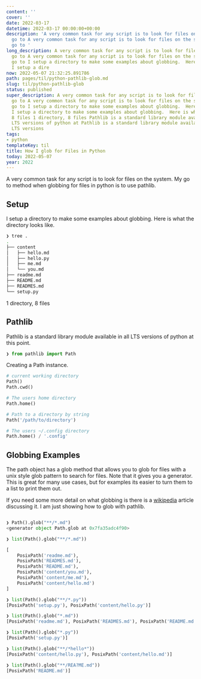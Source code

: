 ```yaml
---
content: ''
cover: ''
date: 2022-03-17
datetime: 2022-03-17 00:00:00+00:00
description: 'A very common task for any script is to look for files on the system.  My
  go to A very common task for any script is to look for files on the system.  My
  go to '
long_description: A very common task for any script is to look for files on the system.  My
  go to A very common task for any script is to look for files on the system.  My
  go to I setup a directory to make some examples about globbing.  Here is what the
  I setup a dire
now: 2022-05-07 21:32:25.891786
path: pages/til/python-pathlib-glob.md
slug: til/python-pathlib-glob
status: published
super_description: A very common task for any script is to look for files on the system.  My
  go to A very common task for any script is to look for files on the system.  My
  go to I setup a directory to make some examples about globbing.  Here is what the
  I setup a directory to make some examples about globbing.  Here is what the 1 directory,
  8 files 1 directory, 8 files Pathlib is a standard library module available in all
  LTS versions of python at Pathlib is a standard library module available in all
  LTS versions
tags:
- python
templateKey: til
title: How I glob for Files in Python
today: 2022-05-07
year: 2022
---
```


A very common task for any script is to look for files on the system.  My go to
method when globbing for files in python is to use pathlib.

## Setup

I setup a directory to make some examples about globbing.  Here is what the
directory looks like.

``` bash
❯ tree .
.
├── content
│   ├── hello.md
│   ├── hello.py
│   ├── me.md
│   └── you.md
├── readme.md
├── README.md
├── READMES.md
└── setup.py
```

1 directory, 8 files
## Pathlib

Pathlib is a standard library module available in all LTS versions of python at
this point.

``` python
❯ from pathlib import Path
```

Creating a Path instance.

``` python
# current working directory
Path()
Path.cwd()

# The users home directory
Path.home()

# Path to a directory by string
Path('/path/to/directory')

# The users ~/.config directory
Path.home() / '.config'
```

## Globbing Examples

The path object has a glob method that allows you to glob for files with a unix
style glob pattern to search for files.  Note that it gives you a generator.
This is great for many use cases, but for examples its easier to turn them to a
list to print them out.

If you need some more detail on what globbing is there is a
[wikipedia](https://en.wikipedia.org/wiki/Glob_(programming)) article
discussing it.  I am just showing how to glob with pathlib.

``` python

❯ Path().glob("**/*.md")
<generator object Path.glob at 0x7fa35adc4f90>

❯ list(Path().glob("**/*.md"))

[
    PosixPath('readme.md'),
    PosixPath('READMES.md'),
    PosixPath('README.md'),
    PosixPath('content/you.md'),
    PosixPath('content/me.md'),
    PosixPath('content/hello.md')
]

❯ list(Path().glob("**/*.py"))
[PosixPath('setup.py'), PosixPath('content/hello.py')]

❯ list(Path().glob("*.md"))
[PosixPath('readme.md'), PosixPath('READMES.md'), PosixPath('README.md')]

❯ list(Path().glob("*.py"))
[PosixPath('setup.py')]

❯ list(Path().glob("**/*hello*"))
[PosixPath('content/hello.py'), PosixPath('content/hello.md')]

❯ list(Path().glob("**/REA?ME.md"))
[PosixPath('README.md')]
```